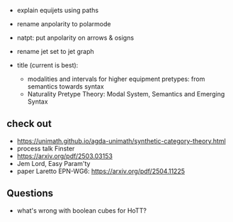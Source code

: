 - explain equijets using paths
- rename anpolarity to polarmode
- natpt: put anpolarity on arrows & osigns
- rename jet set to jet graph

- title (current is best):
  - modalities and intervals for higher equipment pretypes: from semantics towards syntax
  - Naturality Pretype Theory: Modal System, Semantics and Emerging Syntax
  
## check out
- https://unimath.github.io/agda-unimath/synthetic-category-theory.html
- process talk Finster
- https://arxiv.org/pdf/2503.03153
- Jem Lord, Easy Param'ty
- paper Laretto EPN-WG6: https://arxiv.org/pdf/2504.11225

## Questions
- what's wrong with boolean cubes for HoTT?
